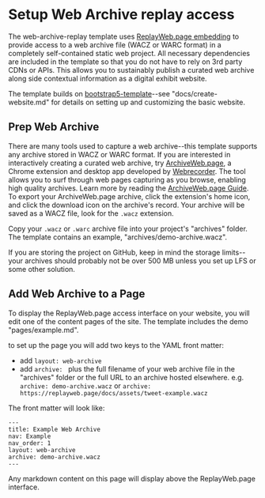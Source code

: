 # Setup Web Archive replay access

The web-archive-replay template uses [ReplayWeb.page embedding](https://replayweb.page/docs/embedding) to provide access to a web archive file (WACZ or WARC format) in a completely self-contained static web project.
All necessary dependencies are included in the template so that you do not have to rely on 3rd party CDNs or APIs.
This allows you to sustainably publish a curated web archive along side contextual information as a digital exhibit website.

The template builds on [bootstrap5-template](https://github.com/thecdil/bootstrap5-template)--see "docs/create-website.md" for details on setting up and customizing the basic website. 

## Prep Web Archive

There are many tools used to capture a web archive--this template supports any archive stored in WACZ or WARC format.
If you are interested in interactively creating a curated web archive, try [ArchiveWeb.page](https://webrecorder.net/tools#archivewebpage), a Chrome extension and desktop app developed by [Webrecorder](https://webrecorder.net/).
The tool allows you to surf through web pages capturing as you browse, enabling high quality archives.
Learn more by reading the [ArchiveWeb.page Guide](https://archiveweb.page/guide).
To export your ArchiveWeb.page archive, click the extension's home icon, and click the download icon on the archive's record.
Your archive will be saved as a WACZ file, look for the `.wacz` extension.

Copy your `.wacz` or `.warc` archive file into your project's "archives" folder. 
The template contains an example, "archives/demo-archive.wacz".

If you are storing the project on GitHub, keep in mind the storage limits--your archives should probably not be over 500 MB unless you set up LFS or some other solution.

## Add Web Archive to a Page

To display the ReplayWeb.page access interface on your website, you will edit one of the content pages of the site. 
The template includes the demo "pages/example.md".

to set up the page you will add two keys to the YAML front matter:

- add `layout: web-archive`
- add `archive: ` plus the full filename of your web archive file in the "archives" folder or the full URL to an archive hosted elsewhere. e.g. `archive: demo-archive.wacz` or `archive: https://replayweb.page/docs/assets/tweet-example.wacz`

The front matter will look like: 

```
---
title: Example Web Archive
nav: Example
nav_order: 1
layout: web-archive
archive: demo-archive.wacz
---
```

Any markdown content on this page will display above the ReplayWeb.page interface.
